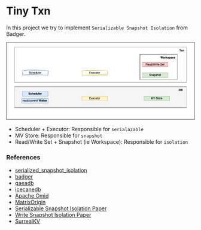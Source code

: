 # Tiny Txn

In this project we try to implement `Serializable Snapshot Isolation` from Badger.

![design](docs/imgs/img2.png)

- Scheduler + Executor: Responsible for `serialazable`
- MV Store: Responsible for `snapshot`
- Read/Write Set + Snapshot (ie Workspace): Responsible for `isolation`

### References
- [serialized_snapshot_isolation](https://github.com/SarthakMakhija/serialized-snapshot-isolation/blob/47716fb70cf0f1d563b599ff7fef4086581364ff/mvcc/Memtable.go#L9)
- [badger](https://github.com/dgraph-io/badger/blob/7b5baa11879cdf9d8608fc77ae3033c30a68b972/txn.go#L46)
- [gaeadb](https://github.com/infinivision/gaeadb/blob/d4277921708dfdd3e34cb071a5c6f73128133e31/transaction/transaction.go#L18)
- [icecanedb](https://github.com/dr0pdb/icecanedb/blob/344bb713ed76cd931610867523d14ab80d68236b/pkg/inmemory-mvcc/transaction.go#L24)
- [Apache Omid](https://www.usenix.org/system/files/conference/fast17/fast17-shacham.pdf)
- [MatrixOrigin](https://github.com/arjunsk/matrixone/blob/c80e5add3048e656aac805ae6849d724cb0309dd/pkg/txn/client/types.go#L173)
- [Serializable Snapshot Isolation Paper](https://github.com/db-modules/awesome-dbdev/blob/master/papers/serializable-snapshot-isolation.pdf)
- [Write Snapshot Isolation Paper](https://github.com/dbminions/awesome-dbdev/blob/master/papers/write-snapshot-isolation.pdf)
- [SurrealKV](https://github.com/surrealdb/surrealkv/pull/5/files)